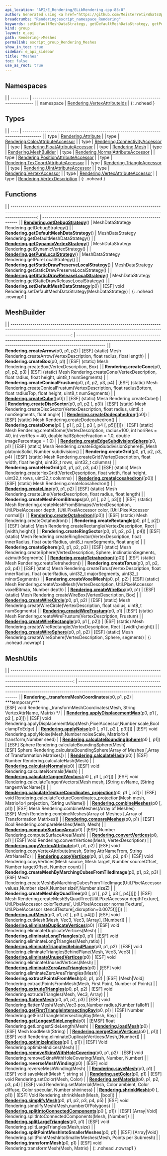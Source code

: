 ```yaml
---
api_location: "API/E_Rendering/ELibRendering.cpp:83:0"
author: Generated using <a href="https://github.com/MeisterYeti/WhatsUpDoc">WhatsUpDoc</a>
breadcrumbs: "Rendering:escript_namespace_Rendering"
keywords: setDefaultMeshDataStrategy, getDefaultMeshDataStrategy, getPureLocalStrategy, getDebugStrategy, getStaticDrawReleaseLocalStrategy, getStaticDrawPreserveLocalStrategy, getDynamicVertexStrategy, calculateBoundingSphere, calculateHash, calculateNormals, calculateTangentVectors, calculateTextureCoordinates_projection, combineMeshes, splitPointMeshIntoSmallerMeshes, extractPointsFromMesh, compareMeshes, convertVertices, copyVertexAttribute, eliminateDuplicateVertices, eliminateLongTriangles, eliminateTrianglesBehindPlane, eliminateZeroAreaTriangles, removeSkinsWithHoleCovering, eliminateUnusedVertices, loadMesh, optimizeIndices, shrinkMesh, reverseMeshWinding, saveMesh, setColor, setMaterial, simplifyMesh, createMeshByQuadTree, createMeshByMarchingCubesFromTiledImage, getLongestSideLength, splitLargeTriangles, transformMesh, _transformMeshCoordinates, cutMesh, extrudeTriangles, getFirstTriangleIntersectingRay, mergeCloseVertices, splitIntoConnectedComponents, applyDisplacementMap, applyNoise, flattenMesh, computeSurfaceArea, copyVertices, createTetrahedron, createCube, createOctahedron, createDodecahedron, createIcosahedron, createEdgeSubdivisionSphere, createBox, createDome, createSphere, createDiscSector, createRingSector, createCone, createConicalFrustum, createArrow, createRectangle, createGrid, createHexGrid, createVoxelMesh, createTorus, createMeshFromBitmaps, createWireBox, createWireSphere, createWireCircle, createWireFrustum, createLine, createWireRectangle
kind: group
layout: e_api
path: Rendering->Meshes
permalink: escript_group_Rendering_Meshes
show_in_toc: true
sidebar: e_api_sidebar
title: "Meshes"
toc: false
use_as_root: true
---
```


## Namespaces

|
| --------- | ------------------------------------------------------------------------------ | 
| namespace | [Rendering.VertexAttributeIds](escript_namespace_Rendering_VertexAttributeIds) | 
{: .nohead }

## Types

|
| ---- | --------------------------------------------------------------------------------------- | 
| type | [Rendering.Attribute](escript_type_Rendering_Attribute)                                 | 
| type | [Rendering.ColorAttributeAccessor](escript_type_Rendering_ColorAttributeAccessor)       | 
| type | [Rendering.ConnectivityAccessor](escript_type_Rendering_ConnectivityAccessor)           | 
| type | [Rendering.FloatAttributeAccessor](escript_type_Rendering_FloatAttributeAccessor)       | 
| type | [Rendering.Mesh](escript_type_Rendering_Mesh)                                           | 
| type | [Rendering.MeshBuilder](escript_type_Rendering_MeshBuilder)                             | 
| type | [Rendering.NormalAttributeAccessor](escript_type_Rendering_NormalAttributeAccessor)     | 
| type | [Rendering.PositionAttributeAccessor](escript_type_Rendering_PositionAttributeAccessor) | 
| type | [Rendering.TexCoordAttributeAccessor](escript_type_Rendering_TexCoordAttributeAccessor) | 
| type | [Rendering.TriangleAccessor](escript_type_Rendering_TriangleAccessor)                   | 
| type | [Rendering.UIntAttributeAccessor](escript_type_Rendering_UIntAttributeAccessor)         | 
| type | [Rendering.VertexAccessor](escript_type_Rendering_VertexAccessor)                       | 
| type | [Rendering.VertexAttributeAccessor](escript_type_Rendering_VertexAttributeAccessor)     | 
| type | [Rendering.VertexDescription](escript_type_Rendering_VertexDescription)                 | 
{: .nohead }

## Functions

|
| -------------------------------------------------------------------------------------------------------------------------------------------------------------------------: | ----------------------------------------------------------------- | 
| **[Rendering.getDebugStrategy](classRendering_1_1SimpleMeshDataStrategy#classRendering_1_1SimpleMeshDataStrategy_1a1af3901fb9350c35ea8c5ff8bf17817f)**()                   | MeshDataStrategy Rendering.getDebugStrategy()                     | 
| **Rendering.getDefaultMeshDataStrategy**()                                                                                                                                 | MeshDataStrategy Rendering.getDefaultMeshDataStrategy()           | 
| **[Rendering.getDynamicVertexStrategy](classRendering_1_1SimpleMeshDataStrategy#classRendering_1_1SimpleMeshDataStrategy_1ad38bae3d13a56195a73a24a78f481e61)**()           | MeshDataStrategy Rendering.getDynamicVertexStrategy()             | 
| **[Rendering.getPureLocalStrategy](classRendering_1_1SimpleMeshDataStrategy#classRendering_1_1SimpleMeshDataStrategy_1a076f52ec32eec8fe1143c705c65ef823)**()               | MeshDataStrategy Rendering.getPureLocalStrategy()                 | 
| **[Rendering.getStaticDrawPreserveLocalStrategy](classRendering_1_1SimpleMeshDataStrategy#classRendering_1_1SimpleMeshDataStrategy_1a625c18bdce4b6a2c0f6a972a518f87eb)**() | MeshDataStrategy Rendering.getStaticDrawPreserveLocalStrategy()   | 
| **[Rendering.getStaticDrawReleaseLocalStrategy](classRendering_1_1SimpleMeshDataStrategy#classRendering_1_1SimpleMeshDataStrategy_1a985fdedebfdeaa6d4063b62970d8f53a)**()  | MeshDataStrategy Rendering.getStaticDrawReleaseLocalStrategy()    | 
| **Rendering.setDefaultMeshDataStrategy**(p0)                                                                                                                               | [ESF] void Rendering.setDefaultMeshDataStrategy(MeshDataStrategy) | 
{: .nohead .nowrap1 }

## MeshBuilder

|
| ------------------------------------------------------------------------------------------------------------------------------------------------------------------------------------------: | -------------------------------------------------------------------------------------------------------------------------------------------------------------------------- | 
| **Rendering.createArrow**(p0, p1, p2)                                                                                                                                                       | [ESF] (static) Mesh Rendering.createArrow(VertexDescription, float radius, float length)                                                                                   | 
| **Rendering.createBox**(p0, p1)                                                                                                                                                             | [ESF] (static) Mesh Rendering.createBox(VertexDescription, Box)                                                                                                            | 
| **Rendering.createCone**(p0, p1, p2, p3)                                                                                                                                                    | [ESF] (static) Mesh Rendering.createCone(VertexDescription, float radius, float height, uint8_t numSegments)                                                               | 
| **Rendering.createConicalFrustum**(p0, p1, p2, p3, p4)                                                                                                                                      | [ESF] (static) Mesh Rendering.createConicalFrustum(VertexDescription, float radiusBottom, float radiusTop, float height, uint8_t numSegments)                              | 
| **[Rendering.createCube](namespaceRendering_1_1MeshUtils_1_1PlatonicSolids#namespaceRendering_1_1MeshUtils_1_1PlatonicSolids_1abd7e89e31262334cd7610d797e407a92)**([p0])                    | [ESF] (static) Mesh Rendering.createCube()                                                                                                                                 | 
| **Rendering.createDiscSector**(p0, p1, p2 [, p3])                                                                                                                                           | [ESF] (static) Mesh Rendering.createDiscSector(VertexDescription, float radius, uint8_t numSegments, float angle)                                                          | 
| **[Rendering.createDodecahedron](namespaceRendering_1_1MeshUtils_1_1PlatonicSolids#namespaceRendering_1_1MeshUtils_1_1PlatonicSolids_1ad61c8f5810a4d56fadc20f3af7e83548)**([p0])            | [ESF] (static) Mesh Rendering.createDodecahedron()                                                                                                                         | 
| **Rendering.createDome**(p0 [, p1 [, p2 [, p3 [, p4 [, p5]]]]])                                                                                                                             | [ESF] (static) Mesh Rendering.createDome(VertexDescription, radius=100, int horiRes = 40, int vertRes = 40, double halfSphereFraction = 1.0, double imagePercentage = 1.0) | 
| **[Rendering.createEdgeSubdivisionSphere](namespaceRendering_1_1MeshUtils_1_1PlatonicSolids#namespaceRendering_1_1MeshUtils_1_1PlatonicSolids_1ab6e8d9c02c0b633fe4421e2c39426dbe)**(p0, p1) | [ESF] (static) Mesh Rendering.createEdgeSubdivisionSphere(E_Mesh platonicSolid, Number subdivisions)                                                                       | 
| **Rendering.createGrid**(p0, p1, p2, p3, p4)                                                                                                                                                | [ESF] (static) Mesh Rendering.createGrid(VertexDescription, float width, float height, uint32_t rows, uint32_t columns)                                                    | 
| **Rendering.createHexGrid**(p0, p1, p2, p3, p4)                                                                                                                                             | [ESF] (static) Mesh Rendering.createHexGrid(VertexDescription, float width, float height, uint32_t rows, uint32_t columns)                                                 | 
| **[Rendering.createIcosahedron](namespaceRendering_1_1MeshUtils_1_1PlatonicSolids#namespaceRendering_1_1MeshUtils_1_1PlatonicSolids_1a90e4deb387c15a3f14f3f02d6dba300f)**([p0])             | [ESF] (static) Mesh Rendering.createIcosahedron()                                                                                                                          | 
| **[Rendering.createLine](namespaceRendering_1_1MeshUtils_1_1WireShapes#namespaceRendering_1_1MeshUtils_1_1WireShapes_1afd1e98f459042f330de8e909a3f0032c)**(p0, p1, p2)                      | [ESF] (static) Mesh Rendering.createLine(VertexDescription, float radius, float length)                                                                                    | 
| **Rendering.createMeshFromBitmaps**(p0, p1 [, p2 [, p3]])                                                                                                                                   | [ESF] (static) Mesh Rendering.createMeshFromBitmaps(VertexDescription, Util.PixelAccessor depth, [Util.PixelAccessor color, [Util.PixelAccessor normal]])                  | 
| **[Rendering.createOctahedron](namespaceRendering_1_1MeshUtils_1_1PlatonicSolids#namespaceRendering_1_1MeshUtils_1_1PlatonicSolids_1aff950898ef4ad3b9159b370a8c75f2ba)**([p0])              | [ESF] (static) Mesh Rendering.createOctahedron()                                                                                                                           | 
| **Rendering.createRectangle**(p0, p1 [, p2])                                                                                                                                                | [ESF] (static) Mesh Rendering.createRectangle(VertexDescription, Rect \| [width,height])                                                                                   | 
| **Rendering.createRingSector**(p0, p1, p2, p3 [, p4])                                                                                                                                       | [ESF] (static) Mesh Rendering.createRingSector(VertexDescription, float innerRadius, float outerRadius, uint8_t numSegments, float angle)                                  | 
| **Rendering.createSphere**(p0, p1, p2, p3)                                                                                                                                                  | [ESF] (static) Mesh Rendering.createSphere(VertexDescription, Sphere, inclinationSegments, azimuthSegments)                                                                | 
| **[Rendering.createTetrahedron](namespaceRendering_1_1MeshUtils_1_1PlatonicSolids#namespaceRendering_1_1MeshUtils_1_1PlatonicSolids_1ad710a567690d078a186a1632c8aa82af)**([p0])             | [ESF] (static) Mesh Rendering.createTetrahedron()                                                                                                                          | 
| **Rendering.createTorus**(p0, p1, p2, p3, p4)                                                                                                                                               | [ESF] (static) Mesh Rendering.createTorus(VertexDescription, float innerRadius, float outerRadius, uint32_t majorSegments, uint32_t minorSegments)                         | 
| **Rendering.createVoxelMesh**(p0, p1, p2)                                                                                                                                                   | [ESF] (static) Mesh Rendering.createVoxelMesh(VertexDescription, Util.PixelAccessor voxelBitmap, Number depth)                                                             | 
| **[Rendering.createWireBox](namespaceRendering_1_1MeshUtils_1_1WireShapes#namespaceRendering_1_1MeshUtils_1_1WireShapes_1a4bc1e38b1b66dfb379858fdc995a3eff)**(p0, p1)                       | [ESF] (static) Mesh Rendering.createWireBox(VertexDescription, Box)                                                                                                        | 
| **[Rendering.createWireCircle](namespaceRendering_1_1MeshUtils_1_1WireShapes#namespaceRendering_1_1MeshUtils_1_1WireShapes_1a0859e1d8970330d797150bbdd9b4fbee)**(p0, p1, p2)                | [ESF] (static) Mesh Rendering.createWireCircle(VertexDescription, float radius, uint8_t numSegments)                                                                       | 
| **[Rendering.createWireFrustum](namespaceRendering_1_1MeshUtils_1_1WireShapes#namespaceRendering_1_1MeshUtils_1_1WireShapes_1af7580f810bf4fd73fba95dda2285039a)**(p0, p1)                   | [ESF] (static) Mesh Rendering.createWireFrustum(VertexDescription, Frustum)                                                                                                | 
| **[Rendering.createWireRectangle](namespaceRendering_1_1MeshUtils_1_1WireShapes#namespaceRendering_1_1MeshUtils_1_1WireShapes_1afcb6c170b41325d8269cfc229d834bc1)**(p0, p1 [, p2])          | [ESF] (static) Mesh Rendering.createWireRectangle(VertexDescription, Rect \| [width,height])                                                                               | 
| **[Rendering.createWireSphere](namespaceRendering_1_1MeshUtils_1_1WireShapes#namespaceRendering_1_1MeshUtils_1_1WireShapes_1a37ec16a015843df5d0caf5c51d809088)**(p0, p1, p2)                | [ESF] (static) Mesh Rendering.createWireSphere(VertexDescription, Sphere, segments)                                                                                        | 
{: .nohead .nowrap1 }

## MeshUtils

|
| -------------------------------------------------------------------------------------------------------------------------------------------------------------------------------------------: | ----------------------------------------------------------------------------------------------------------------------------------------------------------------------------------------------------------- | 
| **Rendering._transformMeshCoordinates**(p0, p1, p2)                                                                                                                                          | \*\*\*temporary\*\*\*<br/>[ESF] void Rendering._transformMeshCoordinates(Mesh, String VertexAttrName, Matrix)    \*/                                                                                        | 
| **[Rendering.applyDisplacementMap](namespaceRendering_1_1MeshUtils#namespaceRendering_1_1MeshUtils_1aa5dacbcdfe61a83e624bdfb93aa132d9)**(p0, p1 [, p2 [, p3]])                               | [ESF] void Rendering.applyDisplacementMap(Mesh,PixelAccessor,Number scale,Bool clampToEdge)                                                                                                                 | 
| **[Rendering.applyNoise](namespaceRendering_1_1MeshUtils#namespaceRendering_1_1MeshUtils_1ad1a2ada9b8065be7574b34670f8a7221)**(p0 [, p1 [, p2 [, p3]]])                                      | [ESF] void Rendering.applyNoise(Mesh,Number noiseScale, Matrix4x4 transform,Number seed)                                                                                                                    | 
| **[Rendering.calculateBoundingSphere](namespaceRendering_1_1MeshUtils#namespaceRendering_1_1MeshUtils_1aa71757653cb53260773b2a63d3df23c2)**(p0 [, p1])                                       | [ESF] Sphere Rendering.calculateBoundingSphere(Mesh)<br/>[ESF] Sphere Rendering.calculateBoundingSphere(Array of Meshes [,Array of Transformation Matrixes])                                                | 
| **[Rendering.calculateHash](namespaceRendering_1_1MeshUtils#namespaceRendering_1_1MeshUtils_1ab5504ee021f3ac74739503c584ed8347)**(p0)                                                        | [ESF] Number Rendering.calculateHash(Mesh)                                                                                                                                                                  | 
| **[Rendering.calculateNormals](namespaceRendering_1_1MeshUtils#namespaceRendering_1_1MeshUtils_1a127f6218cd45fe54a1185e1285f893d1)**(p0)                                                     | [ESF] void Rendering.calculateNormals(Mesh)                                                                                                                                                                 | 
| **[Rendering.calculateTangentVectors](namespaceRendering_1_1MeshUtils#namespaceRendering_1_1MeshUtils_1aa7ccbc7827fbf70dc6ce8c9b6e8534c3)**(p0 [, p1 [, p2]])                                | [ESF] void Rendering.calculateTangentVectors(Mesh mesh, [String uvName, [String tangentVecName]])                                                                                                           | 
| **[Rendering.calculateTextureCoordinates_projection](namespaceRendering_1_1MeshUtils#namespaceRendering_1_1MeshUtils_1a81c9cb1a610e9a529dfb204514d8740b)**(p0, p1 [, p2])                    | [ESF] void Rendering.calculateTextureCoordinates_projection(Mesh mesh, Matrix4x4 projection, [String uvName])                                                                                               | 
| **[Rendering.combineMeshes](namespaceRendering_1_1MeshUtils#namespaceRendering_1_1MeshUtils_1ad752406fb7730ec4eb6ac83dbe182dac)**(p0 [, p1])                                                 | [ESF] Mesh Rendering.combineMeshes(Array of Meshes)<br/>[ESF] Mesh Rendering.combineMeshes(Array of Meshes [,Array of Transformation Matrixes])                                                             | 
| **[Rendering.compareMeshes](namespaceRendering_1_1MeshUtils#namespaceRendering_1_1MeshUtils_1a1bad9fa04fff0c30a4d506ff653fced7)**(p0, p1)                                                    | [ESF] Bool Rendering.compareMeshes(Mesh, Mesh)                                                                                                                                                              | 
| **[Rendering.computeSurfaceArea](namespaceRendering_1_1MeshUtils#namespaceRendering_1_1MeshUtils_1abe8e5f448e5ef3ae7257b149e7fd2c44)**(p0)                                                   | [ESF] Number Rendering.computeSurfaceArea(Mesh)                                                                                                                                                             | 
| **[Rendering.convertVertices](namespaceRendering_1_1MeshUtils#namespaceRendering_1_1MeshUtils_1a7e87d07c0619ea8ac9a83fdfff3ca3ff)**(p0, p1)                                                  | [ESF] Void Rendering.convertVertices(Mesh, VertexDescription)                                                                                                                                               | 
| **[Rendering.copyVertexAttribute](namespaceRendering_1_1MeshUtils#namespaceRendering_1_1MeshUtils_1abd646545bbc8d2875cbb053154a3700c)**(p0, p1, p2)                                          | [ESF] void Rendering.copyVertexAttribute(mesh, String AttrNameFrom, String AttrNameTo)                                                                                                                      | 
| **[Rendering.copyVertices](namespaceRendering_1_1MeshUtils#namespaceRendering_1_1MeshUtils_1ac1d7dc2ddb714ec8e8ab559c99086c5b)**(p0, p1, p2, p3, p4)                                         | [ESF] void Rendering.copyVertices(Mesh source, Mesh target, Number sourceOffset, Number targetOffset, Number count)                                                                                         | 
| **Rendering.createMeshByMarchingCubesFromTiledImage**(p0, p1, p2, p3)                                                                                                                        | [ESF] Mesh Rendering.createMeshByMarchingCubesFromTiledImage(Util.PixelAccessor values,Number sizeX,Number sizeY,Number sizeZ)                                                                              | 
| **Rendering.createMeshByQuadTree**(p0 [, p1 [, p2 [, p3 [, p4]]]])                                                                                                                           | [ESF] Mesh Rendering.createMeshByQuadTree(Util.PixelAccessor depthTexture[, Util.PixelAccessor colorTexture[, Util.PixelAccessor normalTexture[, Util.PixelAccessor stencilTexture[,disruption=0.0075f]]]]) | 
| **[Rendering.cutMesh](namespaceRendering_1_1MeshUtils#namespaceRendering_1_1MeshUtils_1a4b7c16bc3482b2f6c625109c630151ad)**(p0, p1, p2 [, p3 [, p4]])                                        | [ESF] void Rendering.cutMesh(Mesh, Vec3, Vec3, [Array], [Number])                                                                                                                                           | 
| **[Rendering.eliminateDuplicateVertices](namespaceRendering_1_1MeshUtils#namespaceRendering_1_1MeshUtils_1a6667024e1595f5b07f07885120181b66)**(p0)                                           | [ESF] void Rendering.eliminateDuplicateVertices(Mesh)                                                                                                                                                       | 
| **[Rendering.eliminateLongTriangles](namespaceRendering_1_1MeshUtils#namespaceRendering_1_1MeshUtils_1a5deb5a112ba9a5b119de8e846ca924ca)**(p0, p1)                                           | [ESF] void Rendering.eliminateLongTriangles(Mesh,ratio)                                                                                                                                                     | 
| **[Rendering.eliminateTrianglesBehindPlane](namespaceRendering_1_1MeshUtils#namespaceRendering_1_1MeshUtils_1a45aa33767f72997a6a7c4dde2df2aa3f)**(p0, p1, p2)                                | [ESF] void Rendering.eliminateTrianglesBehindPlane(Mesh, Vec3, Vec3)                                                                                                                                        | 
| **[Rendering.eliminateUnusedVertices](namespaceRendering_1_1MeshUtils#namespaceRendering_1_1MeshUtils_1ae572ba1697ca517a248ff6109e188cc0)**(p0)                                              | [ESF] void Rendering.eliminateUnusedVertices(Mesh)                                                                                                                                                          | 
| **[Rendering.eliminateZeroAreaTriangles](namespaceRendering_1_1MeshUtils#namespaceRendering_1_1MeshUtils_1add37b933e63438e95e2c388c5dc3a0e9)**(p0)                                           | [ESF] void Rendering.eliminateZeroAreaTriangles(Mesh)                                                                                                                                                       | 
| **Rendering.extractPointsFromMesh**(p0, p1, p2)                                                                                                                                              | [ESF] [Mesh\|Void] Rendering.extractPointsFromMesh(Mesh, First Point, Number of Points)                                                                                                                     | 
| **[Rendering.extrudeTriangles](namespaceRendering_1_1MeshUtils#namespaceRendering_1_1MeshUtils_1adcc92acfcc23bb4ecaf3723f51c595d2)**(p0, p1, p2)                                             | [ESF] void Rendering.extrudeTriangles(Mesh, Vec3, Array)                                                                                                                                                    | 
| **[Rendering.flattenMesh](namespaceRendering_1_1MeshUtils#namespaceRendering_1_1MeshUtils_1aa37af463abde9234562387aa3198dc95)**(p0, p1, p2, p3)                                              | [ESF] void Rendering.flattenMesh(Mesh,Vec3 pos,Number radius,Number falloff)                                                                                                                                | 
| **[Rendering.getFirstTriangleIntersectingRay](namespaceRendering_1_1MeshUtils#namespaceRendering_1_1MeshUtils_1aa7f52d8ce06c36a89e9eef2f5d9add66)**(p0, p1)                                  | [ESF] Number Rendering.getFirstTriangleIntersectingRay(Mesh, Ray)                                                                                                                                           | 
| **[Rendering.getLongestSideLength](namespaceRendering_1_1MeshUtils#namespaceRendering_1_1MeshUtils_1a300bc6f309a727483715ac260cfd3a5c)**(p0)                                                 | [EMSF] float Rendering.getLongestSideLength(Mesh)                                                                                                                                                           | 
| **[Rendering.loadMesh](namespaceRendering_1_1Serialization#namespaceRendering_1_1Serialization_1ae9dd6ea7df845e71b4a9c90f918ad13a)**(p0)                                                     | [ESF] Mesh loadMesh(String)                                                                                                                                                                                 | 
| **[Rendering.mergeCloseVertices](namespaceRendering_1_1MeshUtils#namespaceRendering_1_1MeshUtils_1a9bf1c6168af99569acfec6285e2b72ae)**(p0 [, p1])                                            | [ESF] void Rendering.eliminateDuplicateVertices(Mesh,[Number])                                                                                                                                              | 
| **[Rendering.optimizeIndices](namespaceRendering_1_1MeshUtils#namespaceRendering_1_1MeshUtils_1a70a516f86273e3a0728a646334799636)**(p0 [, p1])                                               | [ESF] Void Rendering.optimizeIndices(Mesh)                                                                                                                                                                  | 
| **[Rendering.removeSkinsWithHoleCovering](namespaceRendering_1_1MeshUtils#namespaceRendering_1_1MeshUtils_1aaf1faedf4e987cfc247611833d91047c)**(p0, p1, p2)                                  | [ESF] void Rendering.removeSkinsWithHoleCovering(Mesh, Number, Number)                                                                                                                                      | 
| **Rendering.reverseMeshWinding**(p0)                                                                                                                                                         | [ESF] void Rendering.reverseMeshWinding(Mesh)                                                                                                                                                               | 
| **[Rendering.saveMesh](namespaceRendering_1_1Serialization#namespaceRendering_1_1Serialization_1a99932eab5147d063e891af4caffcb89a)**(p0, p1)                                                 | [ESF] void saveMesh(Mesh \*, string s)                                                                                                                                                                      | 
| **[Rendering.setColor](namespaceRendering_1_1MeshUtils#namespaceRendering_1_1MeshUtils_1a674d006a1c387fa5dfb47e431d870ac7)**(p0, p1)                                                         | [ESF] void Rendering.setColor(Mesh, Color)                                                                                                                                                                  | 
| **[Rendering.setMaterial](namespaceRendering_1_1MeshUtils#namespaceRendering_1_1MeshUtils_1abd5878a725b837caba8a0ae1e0d78d4a)**(p0, p1, p2, p3, p4)                                          | [ESF] void Rendering.setMaterial(Mesh, Color ambient, Color diffuse, Color specular, Number shininess)                                                                                                      | 
| **[Rendering.shrinkMesh](namespaceRendering_1_1MeshUtils#namespaceRendering_1_1MeshUtils_1ae87555c5f8dc0e9db3d8c9ed9f9eb7e9)**(p0 [, p1])                                                    | [ESF] Void Rendering.shrinkMesh(Mesh, [bool])                                                                                                                                                               | 
| **[Rendering.simplifyMesh](namespaceRendering_1_1MeshUtils_1_1Simplification#namespaceRendering_1_1MeshUtils_1_1Simplification_1a5da6f05b249c7248112535ed464ff29c)**(p0, p1, p2, p3, p4, p5) | [ESF] void Rendering.simplifyMesh(Mesh,numberOfPolygons)                                                                                                                                                    | 
| **[Rendering.splitIntoConnectedComponents](namespaceRendering_1_1MeshUtils#namespaceRendering_1_1MeshUtils_1a960d2eb140b95f0bf03de4fb3db0bae9)**(p0 [, p1])                                  | [ESF] [Array\|Void] Rendering.splitIntoConnectedComponents(Mesh, [Number])                                                                                                                                  | 
| **[Rendering.splitLargeTriangles](namespaceRendering_1_1MeshUtils#namespaceRendering_1_1MeshUtils_1a515d912a1726ddf51b77069257f8c1ed)**(p0, p1)                                              | [ESF] void Rendering.splitLargeTriangles(Mesh,size)                                                                                                                                                         | 
| **Rendering.splitPointMeshIntoSmallerMeshes**(p0, p1)                                                                                                                                        | [ESF] [Array\|Void] Rendering.splitPointMeshIntoSmallerMeshes(Mesh, Points per Submesh)                                                                                                                     | 
| **Rendering.transformMesh**(p0, p1)                                                                                                                                                          | [ESF] void Rendering.transformMesh(Mesh, Matrix)                                                                                                                                                            | 
{: .nohead .nowrap1 }

